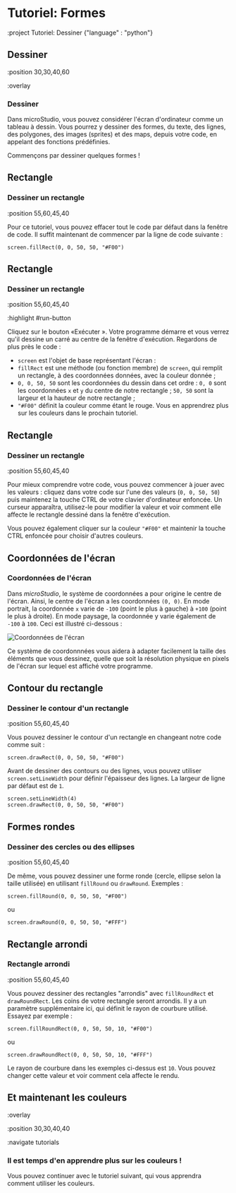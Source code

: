 # Tutoriel: Formes

:project Tutoriel: Dessiner {"language" : "python"}

## Dessiner

:position 30,30,40,60

:overlay

### Dessiner

Dans microStudio, vous pouvez considérer l'écran d'ordinateur comme un tableau à dessin.
Vous pourrez y dessiner des formes, du texte, des lignes, des polygones, des images (sprites) et
des maps, depuis votre code, en appelant des fonctions prédéfinies.

Commençons par dessiner quelques formes !

## Rectangle

### Dessiner un rectangle

:position 55,60,45,40

Pour ce tutoriel, vous pouvez effacer tout le code par défaut dans la fenêtre de code.
Il suffit maintenant de commencer par la ligne de code suivante :

```
screen.fillRect(0, 0, 50, 50, "#F00")
```

## Rectangle

### Dessiner un rectangle

:position 55,60,45,40

:highlight #run-button

Cliquez sur le bouton &laquo;Exécuter <i class="fas fa-play"></i>&raquo;. Votre programme démarre et vous verrez qu'il dessine un
carré au centre de la fenêtre d'exécution. Regardons de plus près le code :

* ```screen``` est l'objet de base représentant l'écran :
* ```fillRect``` est une méthode (ou fonction membre) de ```screen```, qui remplit un rectangle, à des coordonnées données, avec la couleur donnée ;
* ```0, 0, 50, 50``` sont les coordonnées du dessin dans cet ordre : `0, 0` sont les coordonnées `x` et `y` du centre de notre rectangle ; `50, 50` sont la largeur et la hauteur de notre rectangle ;
* ```"#F00"``` définit la couleur comme étant le rouge. Vous en apprendrez plus sur les couleurs dans le prochain tutoriel.


## Rectangle

### Dessiner un rectangle

:position 55,60,45,40

Pour mieux comprendre votre code, vous pouvez commencer à jouer avec les valeurs : cliquez dans votre code
sur l'une des valeurs (```0, 0, 50, 50```) puis maintenez la touche CTRL de votre clavier d'ordinateur enfoncée. Un curseur
apparaîtra, utilisez-le pour modifier la valeur et voir comment elle affecte le rectangle dessiné dans la
fenêtre d'exécution.

Vous pouvez également cliquer sur la couleur ```"#F00"``` et maintenir la touche CTRL enfoncée pour choisir d'autres couleurs.

## Coordonnées de l'écran

### Coordonnées de l'écran

Dans *microStudio*, le système de coordonnées a pour origine le centre de l'écran. Ainsi, le centre
de l'écran a les coordonnées `(0, 0)`. En mode portrait, la coordonnée `x` varie de `-100` (point le plus à gauche) à `+100` (point le plus à droite).
En mode paysage, la coordonnée y varie également de `-100` à `100`. Ceci est illustré ci-dessous :

![Coordonnées de l'écran](/doc/img/screen_coordinates.png "Coordonnées de l'écran")

Ce système de coordonnnées vous aidera à adapter facilement la taille des éléments que vous dessinez, quelle que soit la
résolution physique en pixels de l'écran sur lequel est affiché votre programme.

## Contour du rectangle

### Dessiner le contour d'un rectangle

:position 55,60,45,40

Vous pouvez dessiner le contour d'un rectangle en changeant notre code comme suit :

```
screen.drawRect(0, 0, 50, 50, "#F00")
```

Avant de dessiner des contours ou des lignes, vous pouvez utiliser ```screen.setLineWidth``` pour définir
l'épaisseur des lignes. La largeur de ligne par défaut est de `1`.

```
screen.setLineWidth(4)
screen.drawRect(0, 0, 50, 50, "#F00")
```

## Formes rondes

### Dessiner des cercles ou des ellipses

:position 55,60,45,40

De même, vous pouvez dessiner une forme ronde (cercle, ellipse selon la taille utilisée) en utilisant ```fillRound``` ou ```drawRound```. Exemples :

```
screen.fillRound(0, 0, 50, 50, "#F00")
```

ou

```
screen.drawRound(0, 0, 50, 50, "#FFF")
```


## Rectangle arrondi

### Rectangle arrondi

:position 55,60,45,40

Vous pouvez dessiner des rectangles "arrondis" avec ```fillRoundRect``` et ```drawRoundRect```. Les coins de votre rectangle
seront arrondis. Il y a un paramètre supplémentaire ici, qui définit le rayon de courbure utilisé. Essayez par exemple :

```
screen.fillRoundRect(0, 0, 50, 50, 10, "#F00")
```

ou

```
screen.drawRoundRect(0, 0, 50, 50, 10, "#FFF")
```

Le rayon de courbure dans les exemples ci-dessus est `10`. Vous pouvez changer cette valeur et voir comment cela affecte le rendu.


## Et maintenant les couleurs

:overlay

:position 30,30,40,40

:navigate tutorials

### Il est temps d'en apprendre plus sur les couleurs !

Vous pouvez continuer avec le tutoriel suivant, qui vous apprendra comment utiliser les couleurs.
